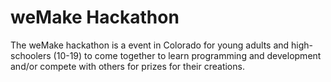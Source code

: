 # weMake Hackathon

The weMake hackathon is a event in Colorado for young adults and high-schoolers  (10-19) to come together to learn programming and development and/or compete with others for prizes for their creations.